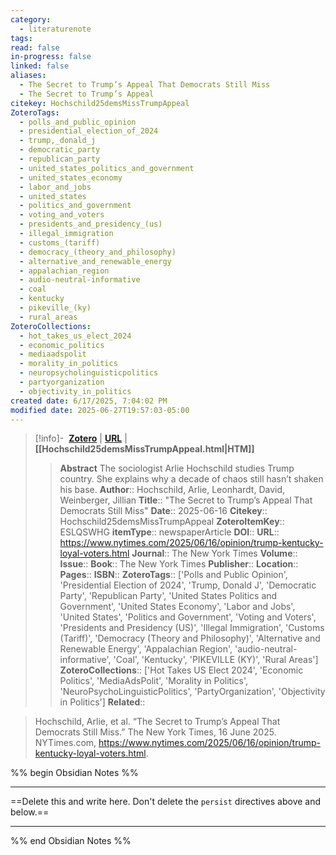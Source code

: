 ```yaml
---
category:
  - literaturenote
tags: 
read: false
in-progress: false
linked: false
aliases:
  - The Secret to Trump’s Appeal That Democrats Still Miss
  - The Secret to Trump’s Appeal
citekey: Hochschild25demsMissTrumpAppeal
ZoteroTags:
  - polls_and_public_opinion
  - presidential_election_of_2024
  - trump,_donald_j
  - democratic_party
  - republican_party
  - united_states_politics_and_government
  - united_states_economy
  - labor_and_jobs
  - united_states
  - politics_and_government
  - voting_and_voters
  - presidents_and_presidency_(us)
  - illegal_immigration
  - customs_(tariff)
  - democracy_(theory_and_philosophy)
  - alternative_and_renewable_energy
  - appalachian_region
  - audio-neutral-informative
  - coal
  - kentucky
  - pikeville_(ky)
  - rural_areas
ZoteroCollections:
  - hot_takes_us_elect_2024
  - economic_politics
  - mediaadspolit
  - morality_in_politics
  - neuropsycholinguisticpolitics
  - partyorganization
  - objectivity_in_politics
created date: 6/17/2025, 7:04:02 PM
modified date: 2025-06-27T19:57:03-05:00
---
```


> [!info]- &nbsp;[**Zotero**](zotero://select/library/items/ESLQSWHG)  | [**URL**](https://www.nytimes.com/2025/06/16/opinion/trump-kentucky-loyal-voters.html) | **[[Hochschild25demsMissTrumpAppeal.html|HTM]]**
>> **Abstract**
> The sociologist Arlie Hochschild studies Trump country. She explains why a decade of chaos still hasn’t shaken his base.
> > **Author**:: Hochschild, Arlie,  Leonhardt, David,  Weinberger, Jillian
> **Title**:: "The Secret to Trump’s Appeal That Democrats Still Miss"
> **Date**:: 2025-06-16
> **Citekey**:: Hochschild25demsMissTrumpAppeal
> **ZoteroItemKey**:: ESLQSWHG
> **itemType**:: newspaperArticle
> **DOI**:: 
> **URL**:: https://www.nytimes.com/2025/06/16/opinion/trump-kentucky-loyal-voters.html
> **Journal**:: The New York Times
> **Volume**:: 
> **Issue**:: 
> **Book**:: The New York Times
> **Publisher**:: 
> **Location**:: 
> **Pages**:: 
> **ISBN**:: 
> **ZoteroTags**:: ['Polls and Public Opinion', 'Presidential Election of 2024', 'Trump, Donald J', 'Democratic Party', 'Republican Party', 'United States Politics and Government', 'United States Economy', 'Labor and Jobs', 'United States', 'Politics and Government', 'Voting and Voters', 'Presidents and Presidency (US)', 'Illegal Immigration', 'Customs (Tariff)', 'Democracy (Theory and Philosophy)', 'Alternative and Renewable Energy', 'Appalachian Region', 'audio-neutral-informative', 'Coal', 'Kentucky', 'PIKEVILLE (KY)', 'Rural Areas']
> **ZoteroCollections**:: ['Hot Takes US Elect 2024', 'Economic Politics', 'MediaAdsPolit', 'Morality in Politics', 'NeuroPsychoLinguisticPolitics', 'PartyOrganization', 'Objectivity in Politics']
> **Related**::

>  Hochschild, Arlie, et al. “The Secret to Trump’s Appeal That Democrats Still Miss.” The New York Times, 16 June 2025. NYTimes.com, https://www.nytimes.com/2025/06/16/opinion/trump-kentucky-loyal-voters.html.

%% begin Obsidian Notes %%
___
==Delete this and write here. Don't delete the `persist` directives above and below.==
___
%% end Obsidian Notes %%
